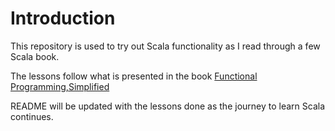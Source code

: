 # Introduction

This repository is used to try out Scala functionality as I read through a few Scala book.

The lessons follow what is presented in the book [Functional Programming,Simplified](https://www.amazon.com/Functional-Programming-Simplified-Alvin-Alexander-ebook/dp/B076J7CJKY)

README will be updated with the lessons done as the journey to learn Scala continues.
